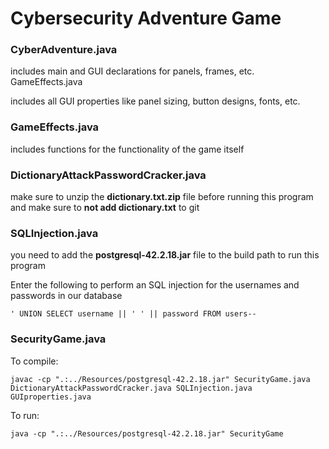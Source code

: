 # Cybersecurity Adventure Game  
  
### CyberAdventure.java  

 includes main and GUI declarations for panels, frames, etc.  
GameEffects.java  
  
 includes all GUI properties like panel sizing, button designs, fonts,   etc.  
  
### GameEffects.java  
  
 includes functions for the functionality of the game itself
 
### DictionaryAttackPasswordCracker.java  
  
 make sure to unzip the **dictionary.txt.zip** file before running this program and make sure to **not add dictionary.txt** to git 
 
### SQLInjection.java  

 you need to add the **postgresql-42.2.18.jar** file to the build path to run this program 
 
 Enter the following to perform an SQL injection for the usernames and passwords in our database 
 ``` 
 ' UNION SELECT username || ' ' || password FROM users-- 
 ```

### SecurityGame.java

To compile:
```
javac -cp ".:../Resources/postgresql-42.2.18.jar" SecurityGame.java DictionaryAttackPasswordCracker.java SQLInjection.java GUIproperties.java
```
To run:
```
java -cp ".:../Resources/postgresql-42.2.18.jar" SecurityGame
```